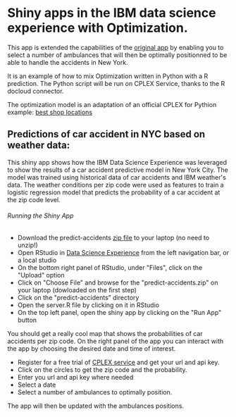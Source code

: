 # Shiny apps in the IBM data science experience with Optimization.

This app is extended the capabilities of the [original app](https://github.com/IBMDataScience/dsx-shiny-apps) by enabling you to select a number of ambulances that will then be optimally positionned to be able to handle the accidents in New York.

It is an example of how to mix Optimization written in Python with a R prediction.
The Python script will be run on CPLEX Service, thanks to the R docloud connector.

The optimization model is an adaptation of an official CPLEX for Pythion example: [best shop locations](https://github.com/IBMDecisionOptimization/docplex-examples/blob/master/examples/mp/jupyter/chicago_coffee_shops.ipynb)

## Predictions of car accident in NYC based on weather data:

This shiny app shows how the IBM Data Science Experience was leveraged to show the results of a car accident predictive model in New York City. The model was trained using historical data of car accidents and IBM weather's data. The weather conditions per zip code were used as features to train a logistic regression model that predicts the probability of a car accident at the zip code level. 

###### Running the Shiny App
- Download the predict-accidents [zip file](https://github.com/IBMDecisionOptimization/DOcplexcloud-R-predict-accidents-sample/archive/master.zip) to your laptop (no need to unzip!)
- Open RStudio in [Data Science Experience](http://datascience.ibm.com/) from the left navigation bar, or a local studio
- On the bottom right panel of RStudio, under "Files", click on the "Upload" option
- Click on "Choose File" and browse for the "predict-accidents.zip" on your laptop (dowloaded on the first step)
- Click on the "predict-accidents" directory
- Open the server.R file by clicking on it in RStudio
- On the top left panel, open the shiny app by clicking on the "Run App" button

You should get a really cool map that shows the probabilities of car accidents per zip code. On the right panel of the app you can interact with the app by choosing the desired date and time of interest. 

- Register for a free trial of [CPLEX service](https://dropsolve-oaas.docloud.ibmcloud.com/software/analytics/docloud) and get your url and api key.
- Click on the circles to get the zip code and the probability.
- Enter you url and api key where needed
- Select a date
- Select a number of ambulances to optimally position.

The app will then be updated with the ambulances positions.
